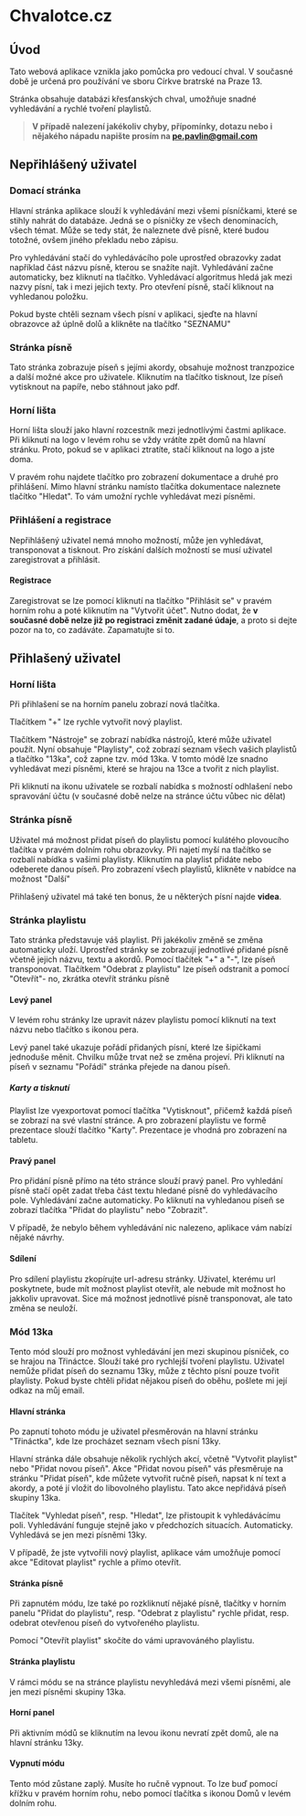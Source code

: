 # Chvalotce.cz

## Úvod
Tato webová aplikace vznikla jako pomůcka pro vedoucí chval. V současné době je určená pro používání ve sboru Církve bratrské na Praze 13.

Stránka obsahuje databázi křesťanských chval, umožňuje snadné vyhledávání a rychlé tvoření playlistů.

> **V případě nalezení jakékoliv chyby, přípomínky, dotazu nebo i nějakého nápadu napište prosím na pe.pavlin@gmail.com**

## Nepřihlášený uživatel


### Domací stránka
Hlavní stránka aplikace slouží k vyhledávání mezi všemi písníčkami, které se stihly nahrát do databáze. Jedná se o písničky ze všech denominacích, všech témat. Může se tedy stát, že naleznete dvě písně, které budou totožné, ovšem jiného překladu nebo zápisu.

Pro vyhledávání stačí do vyhledávácího pole uprostřed obrazovky zadat například část názvu písně, kterou se snažíte najít. Vyhledávání začne automaticky, bez kliknutí na tlačítko. Vyhledávací algoritmus hledá jak mezi nazvy písní, tak i mezi jejich texty.
Pro otevření písně, stačí kliknout na vyhledanou položku.

Pokud byste chtěli seznam všech písní v aplikaci, sjeďte na hlavní obrazovce až úplně dolů a klikněte na tlačítko "SEZNAMU"

### Stránka písně
Tato stránka zobrazuje píseň s jejími akordy, obsahuje možnost tranzpozice a další možné akce pro uživatele.
Kliknutím na tlačítko tisknout, lze píseň vytisknout na papíře, nebo stáhnout jako pdf.

### Horní lišta
Horní lišta slouží jako hlavní rozcestník mezi jednotlívými častmi aplikace. Při kliknutí na logo v levém rohu se vždy vrátíte zpět domů na hlavní stránku. Proto, pokud se v aplikaci ztratíte, stačí kliknout na logo a jste doma.

V pravém rohu najdete tlačítko pro zobrazení dokumentace a druhé pro přihlášení. Mimo hlavní stránku namísto tlačítka dokumentace naleznete tlačítko "Hledat". To vám umožní rychle vyhledávat mezi písněmi.

### Přihlášení a registrace
Nepřihlášený uživatel nemá mnoho možností, může jen vyhledávat, transponovat a tisknout.
Pro získání dalších možností se musí uživatel zaregistrovat a přihlásit. 

#### Registrace
Zaregistrovat se lze pomocí kliknutí na tlačítko "Přihlásit se" v pravém horním rohu a poté kliknutím na "Vytvořit účet".
Nutno dodat, že **v současné době nelze již po registraci změnit zadané údaje**, a proto si dejte pozor na to, co zadáváte. Zapamatujte si to.


## Přihlašený uživatel
### Horní lišta
Při přihlašení se na horním panelu zobrazí nová tlačítka.

Tlačítkem "+" lze rychle vytvořit nový playlist.

Tlačítkem "Nástroje" se zobrazí nabídka nástrojů, které může uživatel použít. Nyní obsahuje "Playlisty", což zobrazí seznam všech vašich playlistů a tlačítko "13ka", což zapne tzv. mód 13ka. V tomto módě lze snadno vyhledávat mezi písněmi, které se hrajou na 13ce a tvořit z nich playlist.

Při kliknutí na ikonu uživatele se rozbalí nabídka s možností odhlašení nebo spravování účtu (v současné době nelze na stránce účtu vůbec nic dělat)
  

### Stránka písně
Uživatel má možnost přidat píseň do playlistu pomocí kulátého plovoucího tlačítka v pravém dolním rohu obrazovky.
Při najetí myší na tlačítko se rozbalí nabídka s vašimi playlisty. Kliknutím na playlist přidáte nebo odeberete danou píseň. Pro zobrazení všech playlistů, klikněte v nabídce na možnost "Další"

Přihlašený uživatel má také ten bonus, že u některých písní najde **videa**.

### Stránka playlistu
Tato stránka představuje váš playlist. Při jakékoliv změně se změna automaticky uloží.
Uprostřed stránky se zobrazují jednotlivé přidané písně včetně jejich názvu, textu a akordů. Pomocí tlačítek "+" a "-", lze píseň transponovat. 
Tlačítkem "Odebrat z playlistu" lze píseň odstranit a pomocí "Otevřít"- no, zkrátka otevřít stránku písně 

#### Levý panel
V levém rohu stránky lze upravit název playlistu pomocí kliknutí na text názvu nebo tlačítko s ikonou pera.

Levý panel také ukazuje pořádí přidaných písní, které lze šipičkami jednoduše měnit. Chvilku může trvat než se změna projeví.
Při kliknutí na píseň v seznamu "Pořádí" stránka přejede na danou píseň.

##### Karty a tisknutí
Playlist lze vyexportovat pomocí tlačítka "Vytisknout", přičemž každá píseň se zobrazí na své vlastní stránce.
A pro zobrazení playlistu ve formě prezentace slouží tlačítko "Karty". Prezentace je vhodná pro zobrazení na tabletu.

#### Pravý panel
Pro přidání písně přímo na této stránce slouží pravý panel. Pro vyhledání písně stačí opět zadat třeba část textu hledané písně do vyhledávacího pole. Vyhledávání začne automaticky. Po kliknutí na vyhledanou píseň se zobrazí tlačítka "Přidat do playlistu" nebo "Zobrazit".

V případě, že nebylo během vyhledávání nic nalezeno, aplikace vám nabízí nějaké návrhy.


#### Sdílení
Pro sdílení playlistu zkopírujte url-adresu stránky. Uživatel, kterému url poskytnete, bude mít možnost playlist otevřít, ale nebude mít možnost ho jakkoliv upravovat. Sice má možnost jednotlivé písně transponovat, ale tato změna se neuloží.

### Mód 13ka
Tento mód slouží pro možnost vyhledávání jen mezi skupinou písniček, co se hrajou na Třináctce. Slouží také pro rychlejší tvoření playlistu. Uživatel nemůže přidat píseň do seznamu 13ky, může z těchto písní pouze tvořit playlisty. Pokud byste chtěli přidat nějakou píseň do oběhu, pošlete mi její odkaz na můj email.

#### Hlavní stránka
Po zapnutí tohoto módu je uživatel přesměrován na hlavní stránku "Třináctka", kde lze procházet seznam všech písní 13ky. 

Hlavní stránka dále obsahuje několik rychlých akcí, včetně "Vytvořit playlist" nebo "Přidat novou píseň".
Akce "Přidat novou píseň" vás přesměruje na stránku "Přidat píseň", kde můžete vytvořit ručně píseň, napsat k ní text a akordy, a poté jí vložit do libovolného playlistu. Tato akce nepřidává píseň skupiny 13ka. 

Tlačítek "Vyhledat píseň", resp. "Hledat", lze přistoupit k vyhledávácímu poli. Vyhledávání funguje stejně jako v předchozích situacích. Automaticky. Vyhledává se jen mezi písněmi 13ky.

V případě, že jste vytvořili nový playlist, aplikace vám umožňuje pomocí akce "Editovat playlist" rychle a přímo otevřít.

#### Stránka písně
Při zapnutém módu, lze také po rozkliknutí nějaké písně, tlačítky v horním panelu "Přidat do playlistu", resp. "Odebrat z playlistu" rychle přidat, resp. odebrat otevřenou píseň do vytvořeného playlistu.

Pomocí "Otevřít playlist" skočíte do vámi upravováného playlistu.

#### Stránka playlistu
V rámci módu se na stránce playlistu nevyhledává mezi všemi písněmi, ale jen mezi písněmi skupiny 13ka.

#### Horní panel
Při aktivním módů se kliknutím na levou ikonu nevratí zpět domů, ale na hlavní stránku 13ky.

#### Vypnutí módu
Tento mód zůstane zaplý. Musíte ho ručně vypnout. To lze buď pomocí křížku v pravém horním rohu, nebo pomocí tlačítka s ikonou Domů v levém dolním rohu.

